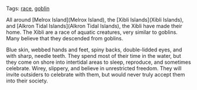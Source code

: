 Tags: [race](Races), [goblin](Goblins)

All around [Melrox Island](Melrox Island), the [Xibli Islands](Xibli Islands), and [Alkron Tidal Islands](Alkron Tidal Islands), the Xibli have made their home. The Xibli are a race of aquatic creatures, very similar to goblins. Many believe that they descended from goblins.

Blue skin, webbed hands and feet, spiny backs, double-lidded eyes, and with sharp, needle teeth. They spend most of their time in the water, but they come on shore into intertidal areas to sleep, reproduce, and sometimes celebrate. Wirey, slippery, and believe in unrestricted freedom. They will invite outsiders to celebrate with them, but would never truly accept them into their society.